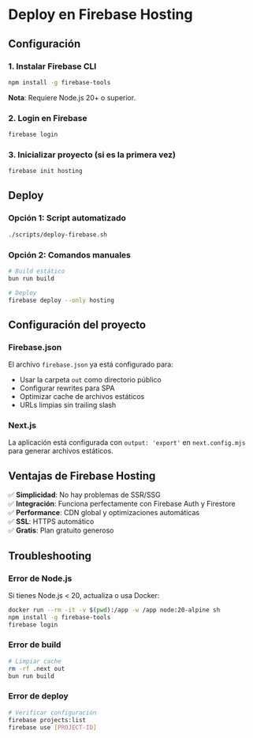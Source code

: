 # Deploy en Firebase Hosting

## Configuración

### 1. Instalar Firebase CLI

```bash
npm install -g firebase-tools
```

**Nota**: Requiere Node.js 20+ o superior.

### 2. Login en Firebase

```bash
firebase login
```

### 3. Inicializar proyecto (si es la primera vez)

```bash
firebase init hosting
```

## Deploy

### Opción 1: Script automatizado

```bash
./scripts/deploy-firebase.sh
```

### Opción 2: Comandos manuales

```bash
# Build estático
bun run build

# Deploy
firebase deploy --only hosting
```

## Configuración del proyecto

### Firebase.json

El archivo `firebase.json` ya está configurado para:

- Usar la carpeta `out` como directorio público
- Configurar rewrites para SPA
- Optimizar cache de archivos estáticos
- URLs limpias sin trailing slash

### Next.js

La aplicación está configurada con `output: 'export'` en `next.config.mjs` para generar archivos estáticos.

## Ventajas de Firebase Hosting

✅ **Simplicidad**: No hay problemas de SSR/SSG  
✅ **Integración**: Funciona perfectamente con Firebase Auth y Firestore  
✅ **Performance**: CDN global y optimizaciones automáticas  
✅ **SSL**: HTTPS automático  
✅ **Gratis**: Plan gratuito generoso

## Troubleshooting

### Error de Node.js

Si tienes Node.js < 20, actualiza o usa Docker:

```bash
docker run --rm -it -v $(pwd):/app -w /app node:20-alpine sh
npm install -g firebase-tools
firebase login
```

### Error de build

```bash
# Limpiar cache
rm -rf .next out
bun run build
```

### Error de deploy

```bash
# Verificar configuración
firebase projects:list
firebase use [PROJECT-ID]
```

